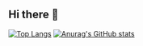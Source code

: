 ## Hi there 👋

[![Top Langs](https://github-readme-stats.vercel.app/api/top-langs/?username=mine-kim)](https://github.com/anuraghazra/github-readme-stats)
[![Anurag's GitHub stats](https://github-readme-stats.vercel.app/api?username=mine-kim)](https://github.com/anuraghazra/github-readme-stats)
